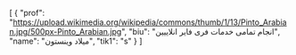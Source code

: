 [
  {
    "prof": "https://upload.wikimedia.org/wikipedia/commons/thumb/1/13/Pinto_Arabian.jpg/500px-Pinto_Arabian.jpg",
    "biu": "انجام تمامی خدمات فری فایر انلاییین",
    "name": "میلاد وینستون",
    "tik1": "s"
  }
]
